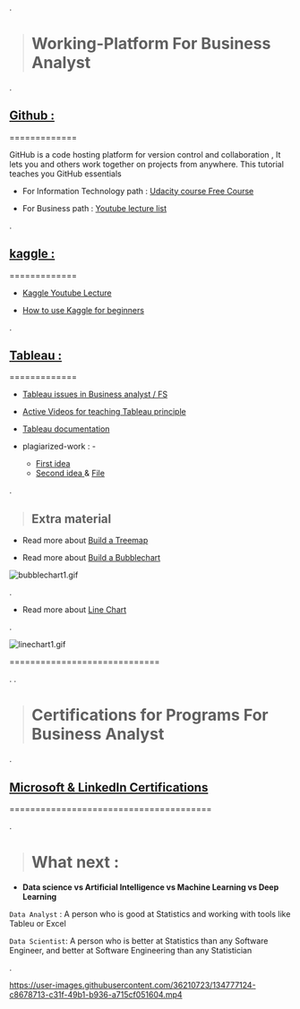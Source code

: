 .


> # Working-Platform For Business Analyst




.


## [Github :](https://github.com/nancyalaswad90)



=============



GitHub is a code hosting platform for version control and collaboration , It lets you and others work together on projects from anywhere. This tutorial teaches you GitHub essentials
 
 
 

- For Information Technology path : [Udacity course Free Course](https://classroom.udacity.com/courses/ud123) 


- For Business  path :   [Youtube lecture list ](https://www.youtube.com/watch?v=04aTE-T40eU&list=PLVvPFH7DSPJOdIQmByxQ9bRWXdF-hNZ-e)





.


## [kaggle  :](https://www.kaggle.com/nancyalaswad90)



=============


- [Kaggle Youtube Lecture ](https://www.youtube.com/watch?v=aIus8si_Et0&list=LL&index=1&t=8s)

- [How to use Kaggle for beginners](https://www.youtube.com/watch?v=e_4NJCjAJFE&list=LL&index=2)


.


## [Tableau  :](https://public.tableau.com/app/profile/nancy.al.aswadhttps://public.tableau.com/app/profile/nancy.al.aswad)



=============



- [Tableau issues in Business analyst / FS](https://www.youtube.com/watch?v=MLn_iZgP-80&list=PLVvPFH7DSPJO_gZLO77r2107ufjpcQPsh)


- [Active Videos for teaching Tableau principle ](https://public.tableau.com/en-us/s/resources)



- [Tableau documentation ](https://help.tableau.com/v2020.2/pro/desktop/en-us/datasource_datamodel_whatschanged.htm)


-  plagiarized-work : - 

    -  [First idea ](https://www.youtube.com/watch?v=zfjsMoRbW-8)
    - [Second idea ](https://public.tableau.com/app/profile/bandar.alrasheed)  & [File](https://docs.google.com/document/d/1d8WjbOyRQs5hdx48BG9m7lo4AD64z8-B/edit)







.


> ## Extra material 


- Read more about  [Build a Treemap](https://help.tableau.com/current/pro/desktop/en-us/buildexamples_treemap.htm#:~:text=Use%20treemaps%20to%20display%20data,in%20a%20visually%20attractive%20format.)





- Read more about  [Build a Bubblechart](https://udacity-reviews-uploads.s3.us-west-2.amazonaws.com/_attachments/399095/1596392753/bubblechart1.gif)


![bubblechart1.gif](https://udacity-reviews-uploads.s3.us-west-2.amazonaws.com/_attachments/399095/1596392753/bubblechart1.gif)

.



- Read more about  [ Line Chart](https://help.tableau.com/current/pro/desktop/en-us/buildexamples_line.htm)

.


![linechart1.gif](https://udacity-reviews-uploads.s3.us-west-2.amazonaws.com/_attachments/399095/1596392619/linechart1.gif)










=============================

.
.


> # Certifications for Programs For Business Analyst



.


##  **[Microsoft & LinkedIn  Certifications](https://www.elmin7a.com/free-courses-offered-by-microsoft-and-linkedin-with-free-certificates/)**



=======================================





.


> # What next :  
 
 
 
 
- **Data science vs Artificial Intelligence vs Machine Learning vs Deep Learning**



`Data Analyst` :  A person who is good  at Statistics and  working with tools like Tableu or Excel

`Data Scientist`: A person who is better at Statistics than any Software Engineer, and better at Software Engineering than any Statistician




.


https://user-images.githubusercontent.com/36210723/134777124-c8678713-c31f-49b1-b936-a715cf051604.mp4



